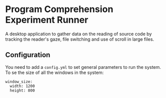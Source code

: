 # Program Comprehension Experiment Runner

A desktop application to gather data on the reading of source code by tracking the reader's gaze, file switching and use of scroll in large files.

## Configuration

You need to add a `config.yml` to set general parameters to run the system.  
To se the size of all the windows in the system:

    window_size:
      width: 1200
      height: 800

